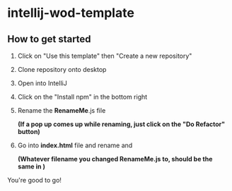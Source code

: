 # intellij-wod-template
## How to get started
1. Click on "Use this template" then "Create a new repository"
2. Clone repository onto desktop
3. Open into IntelliJ
4. Click on the "Install npm" in the bottom right
5. Rename the **RenameMe**.js file

    **(If a pop up comes up while renaming, just click on the "Do Refactor" button)**
   
   
7. Go into **index.html** file and rename <title>**RenameMe**</title> and <script src="RenameMe.js"></script>

   **(Whatever filename you changed RenameMe.js to, should be the same in <script src="RenameMe.js"></script>)**

You're good to go!
